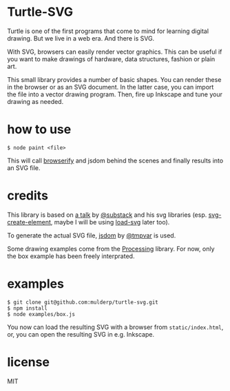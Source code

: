 # Turtle-SVG

Turtle is one of the first programs that come to mind for learning digital drawing. But we live in a web era. And there is SVG.

With SVG, browsers can easily render vector graphics. This can be useful if you want to make drawings of hardware, data structures, fashion or plain art.

This small library provides a number of basic shapes. You can render these in the browser or as an SVG document. In the latter case, you can import the file into a vector drawing program. Then, fire up Inkscape and tune your drawing as needed.

# how to use

    $ node paint <file>

This will call [browserify](https://github.com/substack/node-browserify) and jsdom behind the scenes and finally results into an SVG file.

# credits

This library is based on [a talk](https://github.com/substack/oneshot-oslo-2015-svg) by [@substack](https://twitter.com/substack) and his svg libraries (esp. [svg-create-element](https://github.com/substack/svg-create-element), maybe I will be using [load-svg](https://github.com/substack/load-svg) later too).

To generate the actual SVG file, [jsdom](https://github.com/tmpvar/jsdom) by [@tmpvar](https://github.com/tmpvar) is used.

Some drawing examples come from the [Processing](https://processing.org/reference/) library. For now, only the box example has been freely interprated.

# examples

    $ git clone git@github.com:mulderp/turtle-svg.git 
    $ npm install
    $ node examples/box.js

You now can load the resulting SVG with a browser from `static/index.html`, or, you can open the resulting SVG in e.g. Inkscape.

# license

MIT
